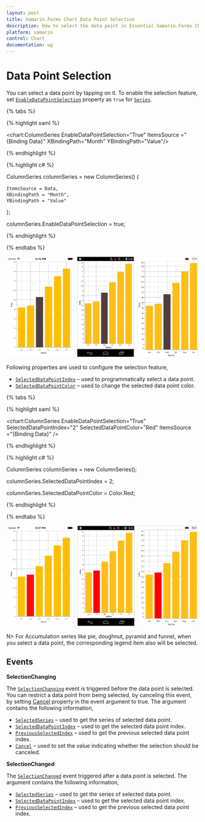 ```yaml
---
layout: post
title: Xamarin.Forms Chart Data Point Selection
description: How to select the data point in Essential Xamarin.Forms Chart
platform: xamarin
control: Chart
documentation: ug
---
```


# Data Point Selection

You can select a data point by tapping on it. To enable the selection feature, set [`EnableDataPointSelection`](http://help.syncfusion.com/cr/cref_files/xamarin/sfchart/Syncfusion.SfChart.XForms~Syncfusion.SfChart.XForms.ChartSeries~EnableDataPointSelection.html#) property as `true` for [`Series`](http://help.syncfusion.com/cr/cref_files/xamarin/sfchart/Syncfusion.SfChart.XForms~Syncfusion.SfChart.XForms.ChartSeries.html). 

{% tabs %} 

{% highlight xaml %}

<chart:ColumnSeries EnableDataPointSelection="True" ItemsSource ="{Binding Data}" XBindingPath="Month" YBindingPath="Value"/>

{% endhighlight %}

{% highlight c# %}

ColumnSeries columnSeries = new ColumnSeries() 
{ 
	
	ItemsSource = Data, 
	XBindingPath = "Month", 
	YBindingPath = "Value" 

};

columnSeries.EnableDataPointSelection = true;

{% endhighlight %}

{% endtabs %}

![](selection_images/selection_img1.png)

Following properties are used to configure the selection feature,

* [`SelectedDataPointIndex`](http://help.syncfusion.com/cr/cref_files/xamarin/sfchart/Syncfusion.SfChart.XForms~Syncfusion.SfChart.XForms.ChartSeries~SelectedDataPointIndex.html#) – used to programmatically select a data point.
* [`SelectedDataPointColor`](http://help.syncfusion.com/cr/cref_files/xamarin/sfchart/Syncfusion.SfChart.XForms~Syncfusion.SfChart.XForms.ChartSeries~SelectedDataPointColor.html#) – used to change the selected data point color.

{% tabs %} 

{% highlight xaml %}

<chart:ColumnSeries EnableDataPointSelection="True" SelectedDataPointIndex="2" SelectedDataPointColor="Red" ItemsSource ="{Binding Data}" />

{% endhighlight %}

{% highlight c# %}

ColumnSeries columnSeries = new ColumnSeries();

columnSeries.SelectedDataPointIndex = 2;

columnSeries.SelectedDataPointColor = Color.Red;

{% endhighlight %}

{% endtabs %}

![](selection_images/selection_img2.png)

N> For Accumulation series like pie, doughnut, pyramid and funnel, when you select a data point, the corresponding legend item also will be selected.

## Events

**SelectionChanging**

The [`SelectionChanging`](https://help.syncfusion.com/cr/cref_files/xamarin/sfchart/Syncfusion.SfChart.XForms~Syncfusion.SfChart.XForms.SfChart~SelectionChanging_EV.html) event is triggered before the data point is selected. You can restrict a data point from being selected, by canceling this event, by setting [Cancel](http://help.syncfusion.com/cr/cref_files/xamarin/sfchart/Syncfusion.SfChart.XForms~Syncfusion.SfChart.XForms.ChartSelectionChangingEventArgs~Cancel.html#) property in the event argument to true. The argument contains the following information,

* [`SelectedSeries`](http://help.syncfusion.com/cr/cref_files/xamarin/sfchart/Syncfusion.SfChart.XForms~Syncfusion.SfChart.XForms.ChartSelectionEventArgs~SelectedSeries.html#) – used to get the series of selected data point.
* [`SelectedDataPointIndex`](http://help.syncfusion.com/cr/cref_files/xamarin/sfchart/Syncfusion.SfChart.XForms~Syncfusion.SfChart.XForms.ChartSelectionEventArgs~SelectedDataPointIndex.html#) – used to get the selected data point index.
* [`PreviousSelectedIndex`](http://help.syncfusion.com/cr/cref_files/xamarin/sfchart/Syncfusion.SfChart.XForms~Syncfusion.SfChart.XForms.ChartSelectionEventArgs~PreviousSelectedIndex.html#) – used to get the previous selected data point index.
* [`Cancel`](http://help.syncfusion.com/cr/cref_files/xamarin/sfchart/Syncfusion.SfChart.XForms~Syncfusion.SfChart.XForms.ChartSelectionChangingEventArgs~Cancel.html#) – used to set the value indicating whether the selection should be canceled.

**SelectionChanged**

The [`SelectionChanged`](https://help.syncfusion.com/cr/cref_files/xamarin/sfchart/Syncfusion.SfChart.XForms~Syncfusion.SfChart.XForms.SfChart~SelectionChanged_EV.html) event triggered after a data point is selected. The argument contains the following information,

* [`SelectedSeries`](http://help.syncfusion.com/cr/cref_files/xamarin/sfchart/Syncfusion.SfChart.XForms~Syncfusion.SfChart.XForms.ChartSelectionEventArgs~SelectedSeries.html#) – used to get the series of selected data point.
* [`SelectedDataPointIndex`](http://help.syncfusion.com/cr/cref_files/xamarin/sfchart/Syncfusion.SfChart.XForms~Syncfusion.SfChart.XForms.ChartSelectionEventArgs~SelectedDataPointIndex.html#) – used to get the selected data point index.
* [`PreviousSelectedIndex`](http://help.syncfusion.com/cr/cref_files/xamarin/sfchart/Syncfusion.SfChart.XForms~Syncfusion.SfChart.XForms.ChartSelectionEventArgs~PreviousSelectedIndex.html#) – used to get the previous selected data point index.